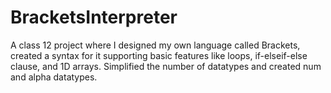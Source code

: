 # BracketsInterpreter
A class 12 project where I designed my own language called Brackets, created a syntax for it supporting basic features like loops, if-elseif-else clause, and 1D arrays. Simplified the number of datatypes and created num and alpha datatypes. 
